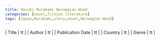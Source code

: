 ```yaml
---
title: Haruki Murakami Norwegian Wood
categories: [novel,fiction literature]
tags: [Japan,Murakami,story,novel,Norwegian Wood]
---
```

        
| Title | tt |
| Author | tt  |
| Publication Date | tt   |
| Country | tt |
| Genre | tt  |
        
